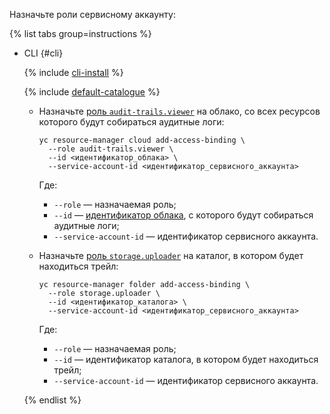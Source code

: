 Назначьте роли сервисному аккаунту:

  {% list tabs group=instructions %}

  - CLI {#cli}

    {% include [cli-install](../../_includes/cli-install.md) %}

    {% include [default-catalogue](../../_includes/default-catalogue.md) %}

    * Назначьте [роль `audit-trails.viewer`](../../audit-trails/security/index.md#roles-list) на облако, со всех ресурсов которого будут собираться аудитные логи:

      ```
      yc resource-manager cloud add-access-binding \
        --role audit-trails.viewer \
        --id <идентификатор_облака> \
        --service-account-id <идентификатор_сервисного_аккаунта>
      ```

      Где:

      * `--role` — назначаемая роль;
      * `--id` — [идентификатор облака](../../resource-manager/operations/cloud/get-id.md), с которого будут собираться аудитные логи;
      * `--service-account-id` — идентификатор сервисного аккаунта.

    * Назначьте [роль `storage.uploader`](../../storage/security/index.md#storage-uploader) на каталог, в котором будет находиться трейл:

      ```
      yc resource-manager folder add-access-binding \
        --role storage.uploader \
        --id <идентификатор_каталога> \
        --service-account-id <идентификатор_сервисного_аккаунта>
      ```

      Где:

      * `--role` — назначаемая роль;
      * `--id` — идентификатор каталога, в котором будет находиться трейл;
      * `--service-account-id` — идентификатор сервисного аккаунта.

    {% endlist %}

